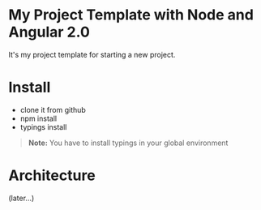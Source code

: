 # My Project Template with Node and Angular 2.0 

It's my project template for starting a new project.

# Install

- clone it from github
- npm install
- typings install
> **Note:** You have to install typings in your global environment

# Architecture 
(later...)